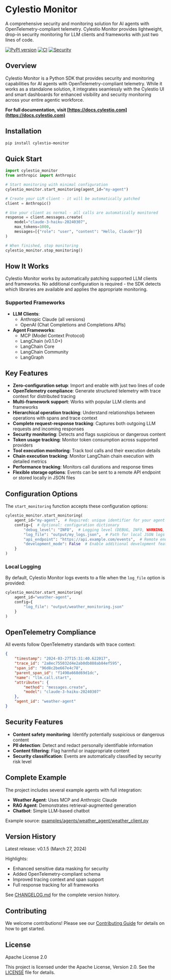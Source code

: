 # Cylestio Monitor

A comprehensive security and monitoring solution for AI agents with OpenTelemetry-compliant telemetry. Cylestio Monitor provides lightweight, drop-in security monitoring for LLM clients and frameworks with just two lines of code.

[![PyPI version](https://badge.fury.io/py/cylestio-monitor.svg)](https://badge.fury.io/py/cylestio-monitor)
[![CI](https://github.com/cylestio/cylestio-monitor/actions/workflows/ci.yml/badge.svg)](https://github.com/cylestio/cylestio-monitor/actions/workflows/ci.yml)
[![Security](https://github.com/cylestio/cylestio-monitor/actions/workflows/security.yml/badge.svg)](https://github.com/cylestio/cylestio-monitor/actions/workflows/security.yml)

## Overview

Cylestio Monitor is a Python SDK that provides security and monitoring capabilities for AI agents with OpenTelemetry-compliant telemetry. While it works as a standalone solution, it integrates seamlessly with the Cylestio UI and smart dashboards for enhanced visibility and security monitoring across your entire agentic workforce.

**For full documentation, visit [https://docs.cylestio.com](https://docs.cylestio.com)**

## Installation

```bash
pip install cylestio-monitor
```

## Quick Start

```python
import cylestio_monitor
from anthropic import Anthropic

# Start monitoring with minimal configuration
cylestio_monitor.start_monitoring(agent_id="my-agent")

# Create your LLM client - it will be automatically patched
client = Anthropic()

# Use your client as normal - all calls are automatically monitored
response = client.messages.create(
    model="claude-3-haiku-20240307",
    max_tokens=1000,
    messages=[{"role": "user", "content": "Hello, Claude!"}]
)

# When finished, stop monitoring
cylestio_monitor.stop_monitoring()
```

## How It Works

Cylestio Monitor works by automatically patching supported LLM clients and frameworks. No additional configuration is required - the SDK detects which libraries are available and applies the appropriate monitoring.

### Supported Frameworks

- **LLM Clients**:
  - Anthropic Claude (all versions)
  - OpenAI (Chat Completions and Completions APIs)
- **Agent Frameworks**:
  - MCP (Model Context Protocol)
  - LangChain (v0.1.0+)
  - LangChain Core
  - LangChain Community
  - LangGraph

## Key Features

- **Zero-configuration setup**: Import and enable with just two lines of code
- **OpenTelemetry compliance**: Generate structured telemetry with trace context for distributed tracing
- **Multi-framework support**: Works with popular LLM clients and frameworks
- **Hierarchical operation tracking**: Understand relationships between operations with spans and trace context
- **Complete request-response tracking**: Captures both outgoing LLM requests and incoming responses
- **Security monitoring**: Detects and flags suspicious or dangerous content
- **Token usage tracking**: Monitor token consumption across supported providers
- **Tool execution monitoring**: Track tool calls and their execution details
- **Chain execution tracking**: Monitor LangChain chain execution with detailed metrics
- **Performance tracking**: Monitors call durations and response times
- **Flexible storage options**: Events can be sent to a remote API endpoint or stored locally in JSON files

## Configuration Options

The `start_monitoring` function accepts these configuration options:

```python
cylestio_monitor.start_monitoring(
    agent_id="my-agent",  # Required: unique identifier for your agent
    config={  # Optional: configuration dictionary
        "debug_level": "INFO",  # Logging level (DEBUG, INFO, WARNING, ERROR)
        "log_file": "output/my_logs.json",  # Path for local JSON logs
        "api_endpoint": "https://api.example.com/events",  # Remote endpoint
        "development_mode": False  # Enable additional development features
    }
)
```

### Local Logging

By default, Cylestio Monitor logs events to a file when the `log_file` option is provided:

```python
cylestio_monitor.start_monitoring(
    agent_id="weather-agent",
    config={
        "log_file": "output/weather_monitoring.json"
    }
)
```

## OpenTelemetry Compliance

All events follow OpenTelemetry standards with trace context:

```json
{
    "timestamp": "2024-03-27T15:31:40.622017",
    "trace_id": "2a8ec755032d4e2ab0db888ab84ef595",
    "span_id": "96d8c2be667e4c78",
    "parent_span_id": "f1490a668d69d1dc",
    "name": "llm.call.start",
    "attributes": {
        "method": "messages.create",
        "model": "claude-3-haiku-20240307"
    },
    "agent_id": "weather-agent"
}
```

## Security Features

- **Content safety monitoring**: Identify potentially suspicious or dangerous content
- **PII detection**: Detect and redact personally identifiable information
- **Content filtering**: Flag harmful or inappropriate content
- **Security classification**: Events are automatically classified by security risk level

## Complete Example

The project includes several example agents with full integration:

- **Weather Agent**: Uses MCP and Anthropic Claude
- **RAG Agent**: Demonstrates retrieval-augmented generation
- **Chatbot**: Simple LLM-based chatbot

Example source: [examples/agents/weather_agent/weather_client.py](examples/agents/weather_agent/weather_client.py)

## Version History

Latest release: v0.1.5 (March 27, 2024)

Highlights:
- Enhanced sensitive data masking for security
- Added OpenTelemetry-compliant schema
- Improved tracing context and span support
- Full response tracking for all frameworks

See [CHANGELOG.md](CHANGELOG.md) for the complete version history.

## Contributing

We welcome contributions! Please see our [Contributing Guide](CONTRIBUTING.md) for details on how to get started.

## License

Apache License 2.0

This project is licensed under the Apache License, Version 2.0. See the [LICENSE](LICENSE) file for details.
